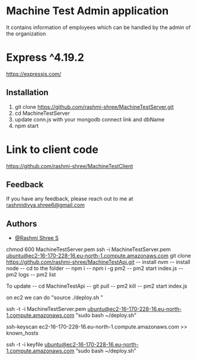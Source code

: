 
# Machine Test Admin application

It contains information of employees which can be handled by the admin of the organization


# Express ^4.19.2

https://expressjs.com/



## Installation

1. git clone https://github.com/rashmi-shree/MachineTestServer.git
2. cd MachineTestServer
3. update conn.js with your mongodb connect link and dbName
4. npm start

# Link to client code

https://github.com/rashmi-shree/MachineTestClient

    
## Feedback

If you have any feedback, please reach out to me at rashmidivya.shree6@gmail.com


## Authors

- [@Rashmi Shree S](https://github.com/rashmi-shree)


<!-- deploy.sh
#!/bin/bash
export PATH=$PATH:/home/ubuntu/.nvm/versions/node/v20.5.0/bin

cd MachineTestAPI
git pull origin
pm2 kill
pm2 start index.js -->


chmod 600 MachineTestServer.pem
ssh -i MachineTestServer.pem ubuntu@ec2-16-170-228-16.eu-north-1.compute.amazonaws.com
git clone https://github.com/rashmi-shree/MachineTestApi.git
-- install nvm
-- install node
-- cd to the folder
-- npm i 
-- npm i -g pm2
-- pm2 start index.js 
-- pm2 logs
-- pm2 list

To update
-- cd MachineTestApi
-- git pull
-- pm2 kill
-- pm2 start index.js

on ec2 we can do "source ./deploy.sh "

ssh -t -i MachineTestServer.pem ubuntu@ec2-16-170-228-16.eu-north-1.compute.amazonaws.com "sudo bash ~/deploy.sh"

ssh-keyscan ec2-16-170-228-16.eu-north-1.compute.amazonaws.com >> known_hosts

ssh -t -i keyfile ubuntu@ec2-16-170-228-16.eu-north-1.compute.amazonaws.com “sudo bash ~/deploy.sh”
